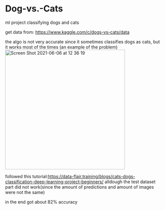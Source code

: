 # Dog-vs.-Cats
ml project classifying dogs and cats

get data from: https://www.kaggle.com/c/dogs-vs-cats/data

the algo is not very accurate since it sometimes classifies dogs as cats, but it works most of the times
(an example of the problem)<br>
<img width="385" alt="Screen Shot 2021-06-06 at 12 36 19" src="https://user-images.githubusercontent.com/63498227/120921528-69738480-c6c4-11eb-9fa5-9cd3426bd7d7.png">



followed this tutorial:https://data-flair.training/blogs/cats-dogs-classification-deep-learning-project-beginners/
 alldough the test dataset part did not work(since the amount of predictions and amount of images were not the same)
 
in the end got about 82% accuracy

